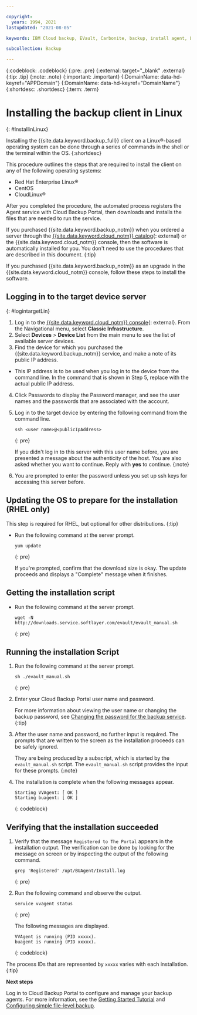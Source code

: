 ```yaml
---

copyright:
  years: 1994, 2021
lastupdated: "2021-08-05"

keywords: IBM Cloud backup, EVault, Carbonite, backup, install agent, Linux

subcollection: Backup

---
```

{:codeblock: .codeblock}
{:pre: .pre}
{:external: target="_blank" .external}
{:tip: .tip}
{:note: .note}
{:important: .important}
{:DomainName: data-hd-keyref="APPDomain"}
{:DomainName: data-hd-keyref="DomainName"}
{:shortdesc: .shortdesc}
{:term: .term}

# Installing the backup client in Linux
{: #InstallinLinux}

Installing the {{site.data.keyword.backup_full}} client on a Linux&reg;-based operating system can be done through a series of commands in the shell or the terminal within the OS.
{:shortdesc}

This procedure outlines the steps that are required to install the client on any of the following operating systems:
* Red Hat Enterprise Linux&reg;
* CentOS
* CloudLinux&reg;

After you completed the procedure, the automated process registers the Agent service with Cloud Backup Portal, then downloads and installs the files that are needed to run the service.

If you purchased {{site.data.keyword.backup_notm}} when you ordered a server through the [{{site.data.keyword.cloud_notm}} catalog](https://{DomainName}/catalog){: external} or the {{site.data.keyword.cloud_notm}} console, then the software is automatically installed for you. You don't need to use the procedures that are described in this document.
{:tip}

If you purchased {{site.data.keyword.backup_notm}} as an upgrade in the {{site.data.keyword.cloud_notm}} console, follow these steps to install the software.

## Logging in to the target device server
{: #logintargetLin}

1. Log in to the [{{site.data.keyword.cloud_notm}} console](https://{DomainName}){: external}. From the Navigational menu, select **Classic Infrastructure**.
2. Select **Devices** > **Device List** from the main menu to see the list of available server devices.
3. Find the device for which you purchased the {{site.data.keyword.backup_notm}} service, and make a note of its public IP address.
  - This IP address is to be used when you log in to the device from the command line. In the command that is shown in Step 5, replace <publicIpAddress> with the actual public IP address.
4. Click Passwords to display the Password manager, and see the user names and the passwords that are associated with the account.
5. Log in to the target device by entering the following command from the command line.
   ```
   ssh <user name>@<publicIpAddress>
   ```
   {: pre}

   If you didn't log in to this server with this user name before, you are presented a message about the authenticity of the host. You are also asked whether you want to continue. Reply with **yes** to continue.
   {:note}

6. You are prompted to enter the password unless you set up ssh keys for accessing this server before.

## Updating the OS to prepare for the installation (RHEL only)

This step is required for RHEL, but optional for other distributions.
{:tip}

- Run the following command at the server prompt.
  ```
  yum update
  ```
  {: pre}

  If you're prompted, confirm that the download size is okay. The update proceeds and displays a "Complete" message when it finishes.

## Getting the installation script

- Run the following command at the server prompt.
  ```
  wget -N http://downloads.service.softlayer.com/evault/evault_manual.sh
  ```
  {: pre}

## Running the installation Script

1. Run the following command at the server prompt.
   ```
   sh ./evault_manual.sh
   ```
   {: pre}

2. Enter your Cloud Backup Portal user name and password.

   For more information about viewing the user name or changing the backup password, see [Changing the password for the backup service](/docs/Backup?topic=Backup-changePassword).
   {:tip}

3. After the user name and password, no further input is required. The prompts that are written to the screen as the installation proceeds can be safely ignored.

   They are being produced by a subscript, which is started by the `evault_manual.sh` script. The `evault_manual.sh` script provides the input for these prompts.
   {:note}

4. The installation is complete when the following messages appear.

   ```
   Starting VVAgent: [ OK ]
   Starting buagent: [ OK ]
   ```
   {: codeblock}

## Verifying that the installation succeeded

1. Verify that the message `Registered to The Portal` appears in the installation output. The verification can be done by looking for the message on screen or by inspecting the output of the following command.
   ```
   grep 'Registered' /opt/BUAgent/Install.log
   ```
   {: pre}

2. Run the following command and observe the output.
   ```
   service vvagent status
   ```
   {: pre}

   The following messages are displayed.
   ```
   VVAgent is running (PID xxxxx).
   buagent is running (PID xxxxx).
   ```
   {: codeblock}

  The process IDs that are represented by `xxxxx` varies with each installation.
  {:tip}

**Next steps**

Log in to Cloud Backup Portal to configure and manage your backup agents. For more information, see the [Getting Started Tutorial](/docs/Backup?topic=Backup-getting-started#getting-started) and [Configuring simple file-level backup](/docs/Backup?topic=Backup-configureFileBackup).

